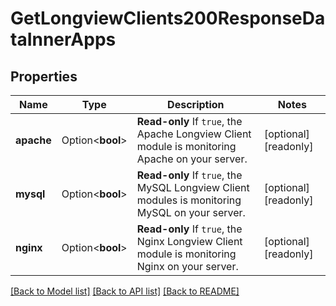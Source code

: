 # GetLongviewClients200ResponseDataInnerApps

## Properties

Name | Type | Description | Notes
------------ | ------------- | ------------- | -------------
**apache** | Option<**bool**> | __Read-only__ If `true`, the Apache Longview Client module is monitoring Apache on your server. | [optional][readonly]
**mysql** | Option<**bool**> | __Read-only__ If `true`, the MySQL Longview Client modules is monitoring MySQL on your server. | [optional][readonly]
**nginx** | Option<**bool**> | __Read-only__ If `true`, the Nginx Longview Client module is monitoring Nginx on your server. | [optional][readonly]

[[Back to Model list]](../README.md#documentation-for-models) [[Back to API list]](../README.md#documentation-for-api-endpoints) [[Back to README]](../README.md)



